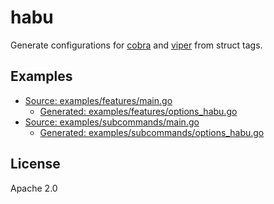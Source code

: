# habu

Generate configurations for [cobra](https://github.com/spf13/cobra) and [viper](https://github.com/spf13/viper) from struct tags.

## Examples

* [Source: examples/features/main.go](examples/features/main.go)
    * [Generated: examples/features/options_habu.go](examples/features/options_habu.go)
* [Source: examples/subcommands/main.go](examples/subcommands/main.go)
    * [Generated: examples/subcommands/options_habu.go](examples/subcommands/options_habu.go)

## License

Apache 2.0
